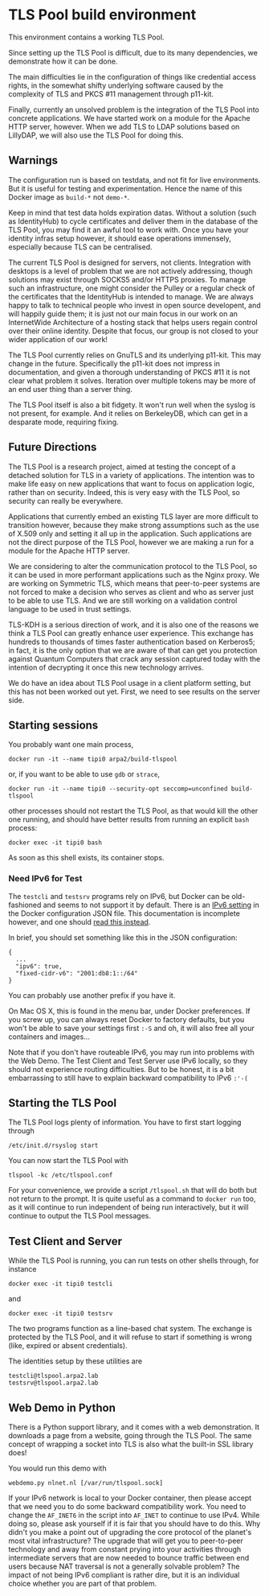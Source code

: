 # TLS Pool build environment

This environment contains a working TLS Pool.

Since setting up the TLS Pool is difficult, due
to its many dependencies, we demonstrate how it
can be done.

The main difficulties lie in the configuration
of things like credential access rights, in the
somewhat shifty underlying software caused by
the complexity of TLS and PKCS \#11 management
through p11-kit.

Finally, currently an unsolved problem is the
integration of the TLS Pool into concrete
applications.  We have started work on a module
for the Apache HTTP server, however.  When we
add TLS to LDAP solutions based on LillyDAP, we
will also use the TLS Pool for doing this.


## Warnings

The configuration run is based on testdata, and
not fit for live environments.  But it is useful
for testing and experimentation.  Hence the name
of this Docker image as `build-*` not `demo-*`.

Keep in mind that test data holds expiration datas.
Without a solution (such as IdentityHub) to cycle
certificates and deliver them in the database of
the TLS Pool, you may find it an awful tool to
work with.  Once you have your identity infras
setup however, it should ease operations immensely,
especially because TLS can be centralised.

The current TLS Pool is designed for servers,
not clients.  Integration with desktops is a
level of problem that we are not actively
addressing, though solutions may exist through
SOCKS5 and/or HTTPS proxies.  To manage such an
infrastructure, one might consider the Pulley or
a regular check of the certificates that the
IdentityHub is intended to manage.  We are always
happy to talk to technical people who invest in
open source developent, and will happily guide
them; it is just not our main focus in our work
on an InternetWide Architecture of a hosting
stack that helps users regain control over their
online identity.  Despite that focus, our group
is not closed to your wider application of our
work!

The TLS Pool currently relies on GnuTLS and its
underlying p11-kit.  This may change in the
future.  Specifically the p11-kit does not impress
in documentation, and given a thorough understanding
of PKCS \#11 it is not clear what problem it solves.
Iteration over multiple tokens may be more of an
end user thing than a server thing.

The TLS Pool itself is also a bit fidgety.  It
won't run well when the syslog is not present,
for example.  And it relies on BerkeleyDB, which
can get in a desparate mode, requiring fixing.


## Future Directions

The TLS Pool is a research project, aimed at
testing the concept of a detached solution for
TLS in a variety of applications.  The intention
was to make life easy on new applications that
want to focus on application logic, rather than
on security.  Indeed, this is very easy with the
TLS Pool, so security can really be everywhere.

Applications that currently embed an existing
TLS layer are more difficult to transition
however, because they make strong assumptions such
as the use of X.509 only and setting it all up in
the application.  Such applications are not the
direct purpose of the TLS Pool, however we are
making a run for a module for the Apache HTTP
server.

We are considering to alter the communication
protocol to the TLS Pool, so it can be used in
more performant applications such as the Nginx
proxy.  We are working on Symmetric TLS, which
means that peer-to-peer systems are not forced
to make a decision who serves as client and who
as server just to be able to use TLS.  And we
are still working on a validation control language
to be used in trust settings.

TLS-KDH is a serious direction of work, and it
is also one of the reasons we think a TLS Pool
can greatly enhance user experience.  This exchange
has hundreds to thousands of times faster authentication
based on Kerberos5; in fact, it is the only option
that we are aware of that can get you protection
against Quantum Computers that crack any session
captured today with the intention of decrypting
it once this new technology arrives.

We do have an idea about TLS Pool usage in a
client platform setting, but this has not been
worked out yet.  First, we need to see results
on the server side.


## Starting sessions

You probably want one main process,

```
docker run -it --name tipi0 arpa2/build-tlspool
```

or, if you want to be able to use `gdb` or `strace`,

```
docker run -it --name tipi0 --security-opt seccomp=unconfined build-tlspool
```

other processes should not restart the TLS Pool,
as that would kill the other one running, and
should have better results from running an
explicit `bash` process:

```
docker exec -it tipi0 bash
```

As soon as this shell exists, its container stops.


### Need IPv6 for Test

The `testcli` and `testsrv` programs rely on IPv6, but Docker can be old-fashioned and seems to not support it by default.
There is an
[IPv6 setting](https://docs.docker.com/config/daemon/ipv6/)
in the Docker configuration JSON file.  This documentation is incomplete however, and one should
[read this instead](https://docs.docker.com/v17.09/engine/userguide/networking/default_network/ipv6/#how-ipv6-works-on-docker).

In brief, you should set something like this in the JSON configuration:

```
{
  ...
  "ipv6": true,
  "fixed-cidr-v6": "2001:db8:1::/64"
}
```

You can probably use another prefix if you have it.

On Mac OS X, this is found in the menu bar, under Docker preferences.
If you screw up, you can always reset Docker to factory defaults, but
you won't be able to save your settings first `:-S`  and oh, it will
also free all your containers and images...

Note that if you don't have routeable IPv6, you may run into problems
with the Web Demo.  The Test Client and Test Server use IPv6 locally,
so they should not experience routing difficulties.  But to be honest,
it is a bit embarrassing to still have to explain backward compatibility
to IPv6 `:'-(`


## Starting the TLS Pool

The TLS Pool logs plenty of information.
You have to first start logging through

```
/etc/init.d/rsyslog start
```

You can now start the TLS Pool with

```
tlspool -kc /etc/tlspool.conf
```

For your convenience, we provide a script
`/tlspool.sh` that will do both but not
return to the prompt.  It is quite useful
as a command to `docker run` too, as it
will continue to run independent of being
run interactively, but it will continue
to output the TLS Pool messages.


## Test Client and Server

While the TLS Pool is running, you can run tests on other
shells through, for instance

```
docker exec -it tipi0 testcli
```

and

```
docker exec -it tipi0 testsrv
```

The two programs function as a line-based chat system.
The exchange is protected by the TLS Pool, and it will
refuse to start if something is wrong (like, expired or
absent credentials).

The identities setup by these utilities are

```
testcli@tlspool.arpa2.lab
testsrv@tlspool.arpa2.lab
```

## Web Demo in Python

There is a Python support library, and it
comes with a web demonstration.  It downloads
a page from a website, going through the
TLS Pool.  The same concept of wrapping a
socket into TLS is also what the built-in
SSL library does!

You would run this demo with

```
webdemo.py nlnet.nl [/var/run/tlspool.sock]
```

If your IPv6 network is local to your
Docker container, then please accept that
we need you to do some backward compatibility
work.  You need to change the `AF_INET6` in the
script into `AF_INET` to continue to use IPv4.
While doing so, please ask yourself if it is
fair that you should have to do this.  Why
didn't you make a point out of upgrading the
core protocol of the planet's most vital
infrastructure?  The upgrade that will get
you to peer-to-peer technology and away from
constant prying into your activities through
intermediate servers that are now needed to
bounce traffic between end users because
NAT traversal is not a generally solvable
problem?  The impact of not being IPv6
compliant is rather dire, but it is an
individual choice whether you are part of
that problem.

